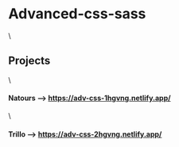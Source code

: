 # Advanced-css-sass
\
## Projects
\
#### Natours --> https://adv-css-1hgvng.netlify.app/
\
#### Trillo --> https://adv-css-2hgvng.netlify.app/
